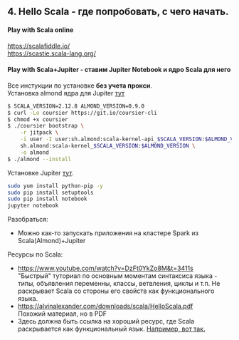 ## 4. Hello Scala - где попробовать, с чего начать.
#### Play with Scala online
https://scalafiddle.io/  
https://scastie.scala-lang.org/

#### Play with Scala+Jupiter - ставим Jupiter Notebook и ядро Scala для него
Все инстукции по установке __без учета прокси__.  
Установка almond ядра для Jupiter [тут](https://almond.sh/docs/quick-start-install)
```sh
$ SCALA_VERSION=2.12.8 ALMOND_VERSION=0.9.0
$ curl -Lo coursier https://git.io/coursier-cli
$ chmod +x coursier
$ ./coursier bootstrap \
    -r jitpack \
    -i user -I user:sh.almond:scala-kernel-api_$SCALA_VERSION:$ALMOND_VERSION \
    sh.almond:scala-kernel_$SCALA_VERSION:$ALMOND_VERSION \
    -o almond
$ ./almond --install
```
Установке Jupiter [тут](https://jupyter.org/install).
```sh
sudo yum install python-pip -y
sudo pip install setuptools
sudo pip install notebook
jupyter notebook
```
Разобраться:
- Можно как-то запускать приложения на кластере Spark из Scala(Almond)+Jupiter

Ресурсы по Scala:
- https://www.youtube.com/watch?v=DzFt0YkZo8M&t=3411s  
"Быстрый" туториал по основным моментам синтаксиса языка - типы, объявления переменны, классы, ветвления, циклы и т.п. Не раскрывает Scala со стороны его свойств как функционального языка.
- https://alvinalexander.com/downloads/scala/HelloScala.pdf  
Похожий материал, но в PDF
- Здесь должна быть ссылка на хороший ресурс, где Scala раскрывается как функциональный язык. [Например, вот так.](https://stackoverflow.com/questions/6166155/is-scala-a-functional-programming-language)


